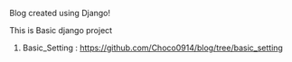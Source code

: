 Blog created using Django!

This is Basic django project

1. Basic_Setting : https://github.com/Choco0914/blog/tree/basic_setting
